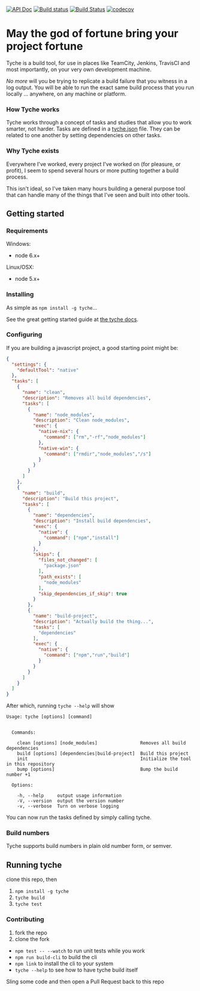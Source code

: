 [![API Doc](https://doclets.io/withinboredom/tyche/master.svg)](https://doclets.io/withinboredom/tyche/master) [![Build status](https://ci.appveyor.com/api/projects/status/g6g599g61onplq17/branch/master?svg=true)](https://ci.appveyor.com/project/withinboredom/tyche/branch/master) [![Build Status](https://travis-ci.org/withinboredom/tyche.svg?branch=master)](https://travis-ci.org/withinboredom/tyche) [![codecov](https://codecov.io/gh/withinboredom/tyche/branch/master/graph/badge.svg)](https://codecov.io/gh/withinboredom/tyche)


# May the god of fortune bring your project fortune

Tyche is a build tool, for use in places like TeamCity, Jenkins, TravisCI
and most importantly, on your very own development machine.

*No more* will you be trying to replicate a build failure that you witness
in a log output. You will be able to run the exact same build process that
you run locally ... anywhere, on any machine or platform.

### How Tyche works

Tyche works through a concept of tasks and studies that allow you to work
smarter, not harder. Tasks are defined in a [tyche.json](./tyche.json) file. 
They can be related to one another by setting dependencies on other tasks.

### Why Tyche exists

Everywhere I've worked, every project I've worked on (for pleasure, or profit),
I seem to spend several hours or more putting together a build process.

This isn't ideal, so I've taken many hours building a general purpose tool
that can handle many of the things that I've seen and built into other tools.

## Getting started

### Requirements

Windows:
 - node 6.x+

Linux/OSX:
 - node 5.x+

### Installing

As simple as `npm install -g tyche`...

See the great getting started guide at [the tyche docs](https://withinboredom.github.io/tyche).

### Configuring

If you are building a javascript project, a good starting point might be:

``` json
{
  "settings": {
    "defaultTool": "native"
  },
  "tasks": [
    {
      "name": "clean",
      "description": "Removes all build dependencies",
      "tasks": [
        {
          "name": "node_modules",
          "description": "Clean node_modules",
          "exec": {
            "native-nix": {
              "command": ["rm","-rf","node_modules"]
            },
            "native-win": {
              "command": ["rmdir","node_modules","/s"]
            }
          }
        }
      ]
    },
    {
      "name": "build",
      "description": "Build this project",
      "tasks": [
        {
          "name": "dependencies",
          "description": "Install build dependencies",
          "exec": {
            "native": {
              "command": ["npm","install"]
            }
          },
          "skips": {
            "files_not_changed": [
              "package.json"
            ],
            "path_exists": [
              "node_modules"
            ],
            "skip_dependencies_if_skip": true
          }
        },
        {
          "name": "build-project",
          "description": "Actually build the thing...",
          "tasks": [
            "dependencies"
          ],
          "exec": {
            "native": {
              "command": ["npm","run","build"]
            }
          }
        }
      ]
    }
  ]
}
```

After which, running `tyche --help` will show

```
Usage: tyche [options] [command]


  Commands:

    clean [options] [node_modules]                Removes all build dependencies
    build [options] [dependencies|build-project]  Build this project
    init                                          Initialize the tool in this repository
    bump [options]                                Bump the build number +1

  Options:

    -h, --help     output usage information
    -V, --version  output the version number
    -v, --verbose  Turn on verbose logging
```

You can now run the tasks defined by simply calling tyche.

### Build numbers

Tyche supports build numbers in plain old number form, or semver.

## Running tyche

clone this repo, then

1. `npm install -g tyche`
2. `tyche build`
3. `tyche test`

### Contributing

1. fork the repo
1. clone the fork

- `npm test -- --watch` to run unit tests while you work
- `npm run build-cli` to build the cli
- `npm link` to install the cli to your system
- `tyche --help` to see how to have tyche build itself

Sling some code and then open a Pull Request back to this repo
